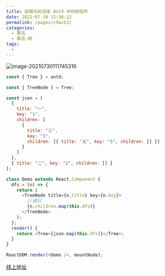 ```yaml
---
title: 前端与树渲染 Antd 中的树组件
date: 2021-07-30 11:36:12
permalink: /pages/c9acb3/
categories:
  - 算法
  - 算法-树
tags:
  - 
---
```

![image-20210730111745316](https://gitee.com/sheep101/typora-img-save/raw/master/img/20210730111745.png)

```js {23-26}
const { Tree } = antd;

const { TreeNode } = Tree;

const json = [
  {
    title: "一",
    key: "1",
    children: [
      {
        title: "三",
        key: "3",
        children: [{ title: "五", key: "5", children: [] }]
      }
    ]
  },
  { title: "二", key: "2", children: [] }
];

class Demo extends React.Component {
  dfs = (n) => {
    return (
      <TreeNode title={n.title} key={n.key}>
        //递归
        {n.children.map(this.dfs)}
      </TreeNode>
    );
  };
  render() {
    return <Tree>{json.map(this.dfs)}</Tree>;
  }
}

ReactDOM.render(<Demo />, mountNode);

```

[线上地址](https://codepen.io/liuyiqi/pen/QWjqeNO?editors=0010)